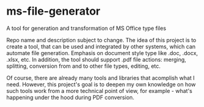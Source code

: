 # ms-file-generator
A tool for generation and transformation of MS Office type files

Repo name and description subject to change. The idea of this project is to create a tool, that can be used and integrated by other systems, which can automate file generation. Emphasis on document style type like .doc, .docx, .xlsx, etc. In addition, the tool should support .pdf file actions: merging, splitting, conversion from and to other file types, editing, etc.

Of course, there are already many tools and libraries that acomplish what I need. However, this project's goal is to deepen my own knowledge on how such tools work from a more technical point of view, for example - what's happening under the hood during PDF conversion.
